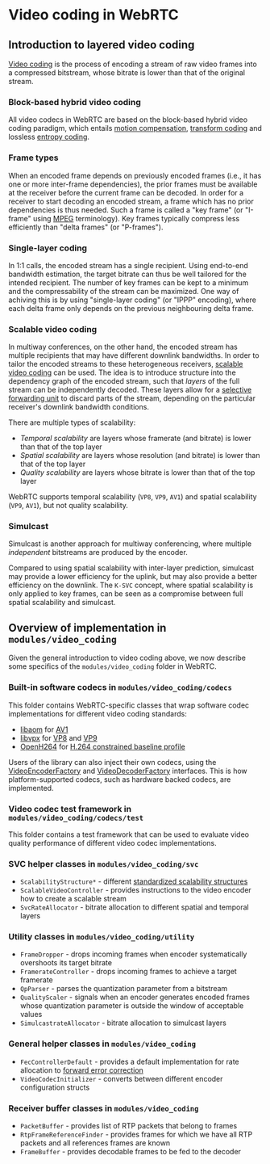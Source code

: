 <?% config.freshness.owner = 'brandtr' %?>
<?% config.freshness.reviewed = '2021-04-13' %?>
# Video coding in WebRTC

## Introduction to layered video coding
[Video coding][video-coding-wiki] is the process of encoding a stream of raw video frames into a compressed bitstream, whose bitrate is lower than that of the original stream.

### Block-based hybrid video coding
All video codecs in WebRTC are based on the block-based hybrid video coding paradigm, which entails [motion compensation][motion-compensation-wiki], [transform coding][transform-coding-wiki] and lossless [entropy coding][entropy-coding-wiki].

### Frame types
When an encoded frame depends on previously encoded frames (i.e., it has one or more inter-frame dependencies), the prior frames must be available at the receiver before the current frame can be decoded. In order for a receiver to start decoding an encoded stream, a frame which has no prior dependencies is thus needed. Such a frame is called a "key frame" (or "I-frame" using [MPEG][mpeg-wiki] terminology). Key frames typically compress less efficiently than "delta frames" (or "P-frames").

### Single-layer coding
In 1:1 calls, the encoded stream has a single recipient. Using end-to-end bandwidth estimation, the target bitrate can thus be well tailored for the intended recipient. The number of key frames can be kept to a minimum and the compressability of the stream can be maximized. One way of achiving this is by using "single-layer coding" (or "IPPP" encoding), where each delta frame only depends on the previous neighbouring delta frame.

### Scalable video coding
In multiway conferences, on the other hand, the encoded stream has multiple recipients that may have different downlink bandwidths. In order to tailor the encoded streams to these heterogeneous receivers, [scalable video coding][svc-wiki] can be used. The idea is to introduce structure into the dependency graph of the encoded stream, such that _layers_ of the full stream can be independently decoded. These layers allow for a [selective forwarding unit][sfu-webrtc-glossary] to discard parts of the stream, depending on the particular receiver's downlink bandwidth conditions.

There are multiple types of scalability:
* _Temporal scalability_ are layers whose framerate (and bitrate) is lower than that of the top layer
* _Spatial scalability_ are layers whose resolution (and bitrate) is lower than that of the top layer
* _Quality scalability_ are layers whose bitrate is lower than that of the top layer

WebRTC supports temporal scalability (`VP8`, `VP9`, `AV1`) and spatial scalability (`VP9`, `AV1`), but not quality scalability.

### Simulcast
Simulcast is another approach for multiway conferencing, where multiple _independent_ bitstreams are produced by the encoder.

Compared to using spatial scalability with inter-layer prediction, simulcast may provide a lower efficiency for the uplink, but may also provide a better efficiency on the downlink. The `K-SVC` concept, where spatial scalability is only applied to key frames, can be seen as a compromise between full spatial scalability and simulcast.

## Overview of implementation in `modules/video_coding`
Given the general introduction to video coding above, we now describe some specifics of the `modules/video_coding` folder in WebRTC.

### Built-in software codecs in `modules/video_coding/codecs`
This folder contains WebRTC-specific classes that wrap software codec implementations for different video coding standards:
* [libaom][libaom-src] for [AV1][av1-spec]
* [libvpx][libvpx-src] for [VP8][vp8-spec] and [VP9][vp9-spec]
* [OpenH264][openh264-src] for [H.264 constrained baseline profile][h264-spec]

Users of the library can also inject their own codecs, using the [VideoEncoderFactory][video-encoder-factory-interface] and [VideoDecoderFactory][video-decoder-factory-interface] interfaces. This is how platform-supported codecs, such as hardware backed codecs, are implemented.

### Video codec test framework in `modules/video_coding/codecs/test`
This folder contains a test framework that can be used to evaluate video quality performance of different video codec implementations.

### SVC helper classes in `modules/video_coding/svc`
* `ScalabilityStructure*` - different [standardized scalability structures][scalability-structure-spec]
* `ScalableVideoController` - provides instructions to the video encoder how to create a scalable stream
* `SvcRateAllocator` - bitrate allocation to different spatial and temporal layers

### Utility classes in `modules/video_coding/utility`
* `FrameDropper` - drops incoming frames when encoder systematically overshoots its target bitrate
* `FramerateController` - drops incoming frames to achieve a target framerate
* `QpParser` - parses the quantization parameter from a bitstream
* `QualityScaler` - signals when an encoder generates encoded frames whose quantization parameter is outside the window of acceptable values
* `SimulcastrateAllocator` - bitrate allocation to simulcast layers

### General helper classes in `modules/video_coding`
* `FecControllerDefault` - provides a default implementation for rate allocation to [forward error correction][fec-wiki]
* `VideoCodecInitializer` - converts between different encoder configuration structs

### Receiver buffer classes in `modules/video_coding`
* `PacketBuffer` - provides list of RTP packets that belong to frames
* `RtpFrameReferenceFinder` - provides frames for which we have all RTP packets and all references frames are known
* `FrameBuffer` - provides decodable frames to be fed to the decoder

[video-coding-wiki]: https://en.wikipedia.org/wiki/Video_coding_format
[motion-compensation-wiki]: https://en.wikipedia.org/wiki/Motion_compensation
[transform-coding-wiki]: https://en.wikipedia.org/wiki/Transform_coding
[motion-vector-wiki]: https://en.wikipedia.org/wiki/Motion_vector
[mpeg-wiki]: https://en.wikipedia.org/wiki/Moving_Picture_Experts_Group
[svc-wiki]: https://en.wikipedia.org/wiki/Scalable_Video_Coding
[sfu-webrtc-glossary]: https://webrtcglossary.com/sfu/
[libvpx-src]: https://chromium.googlesource.com/webm/libvpx/
[libaom-src]: https://aomedia.googlesource.com/aom/
[openh264-src]: https://github.com/cisco/openh264
[vp8-spec]: https://tools.ietf.org/html/rfc6386
[vp9-spec]: https://storage.googleapis.com/downloads.webmproject.org/docs/vp9/vp9-bitstream-specification-v0.6-20160331-draft.pdf
[av1-spec]: https://aomediacodec.github.io/av1-spec/
[h264-spec]: https://www.itu.int/rec/T-REC-H.264-201906-I/en
[video-encoder-factory-interface]: https://source.chromium.org/chromium/chromium/src/+/master:third_party/webrtc/api/video_codecs/video_encoder_factory.h;l=27;drc=afadfb24a5e608da6ae102b20b0add53a083dcf3
[video-decoder-factory-interface]: https://source.chromium.org/chromium/chromium/src/+/master:third_party/webrtc/api/video_codecs/video_decoder_factory.h;l=27;drc=49c293f03d8f593aa3aca282577fcb14daa63207
[scalability-structure-spec]: https://w3c.github.io/webrtc-svc/#scalabilitymodes*
[fec-wiki]: https://en.wikipedia.org/wiki/Error_correction_code#Forward_error_correction
[entropy-coding-wiki]: https://en.wikipedia.org/wiki/Entropy_encoding

